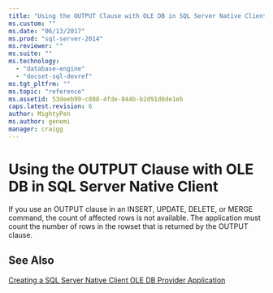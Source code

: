 ```yaml
---
title: "Using the OUTPUT Clause with OLE DB in SQL Server Native Client | Microsoft Docs"
ms.custom: ""
ms.date: "06/13/2017"
ms.prod: "sql-server-2014"
ms.reviewer: ""
ms.suite: ""
ms.technology: 
  - "database-engine"
  - "docset-sql-devref"
ms.tgt_pltfrm: ""
ms.topic: "reference"
ms.assetid: 53deeb99-c088-4fde-844b-b2d91d6de1eb
caps.latest.revision: 6
author: MightyPen
ms.author: genemi
manager: craigg
---
```

# Using the OUTPUT Clause with OLE DB in SQL Server Native Client
  If you use an OUTPUT clause in an INSERT, UPDATE, DELETE, or MERGE command, the count of affected rows is not available. The application must count the number of rows in the rowset that is returned by the OUTPUT clause.  
  
## See Also  
 [Creating a SQL Server Native Client OLE DB Provider Application](creating-a-sql-server-native-client-ole-db-provider-application.md)  
  
  
